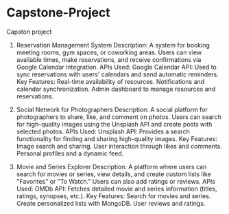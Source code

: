 # Capstone-Project
Capston project

1. Reservation Management System
Description:
A system for booking meeting rooms, gym spaces, or coworking areas. Users can view available times, make reservations, and receive confirmations via Google Calendar integration.
APIs Used:
Google Calendar API:
Used to sync reservations with users' calendars and send automatic reminders.
Key Features:
Real-time availability of resources.
Notifications and calendar synchronization.
Admin dashboard to manage resources and reservations.

2. Social Network for Photographers
Description:
A social platform for photographers to share, like, and comment on photos. Users can search for high-quality images using the Unsplash API and create posts with selected photos.
APIs Used:
Unsplash API:
Provides a search functionality for finding and sharing high-quality images.
Key Features:
Image search and sharing.
User interaction through likes and comments.
Personal profiles and a dynamic feed.

3. Movie and Series Explorer
Description:
A platform where users can search for movies or series, view details, and create custom lists like "Favorites" or "To Watch." Users can also add ratings or reviews.
APIs Used:
OMDb API:
Fetches detailed movie and series information (titles, ratings, synopses, etc.).
Key Features:
Search for movies and series.
Create personalized lists with MongoDB.
User reviews and ratings.

